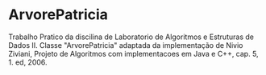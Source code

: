 # ArvorePatricia

Trabalho Pratico da discilina de Laboratorio de Algoritmos e Estruturas de Dados II. Classe "ArvorePatricia" adaptada da implementação de Nivio Ziviani, Projeto de Algoritmos com implementacoes em Java e C++, cap. 5, 1. ed, 2006.
